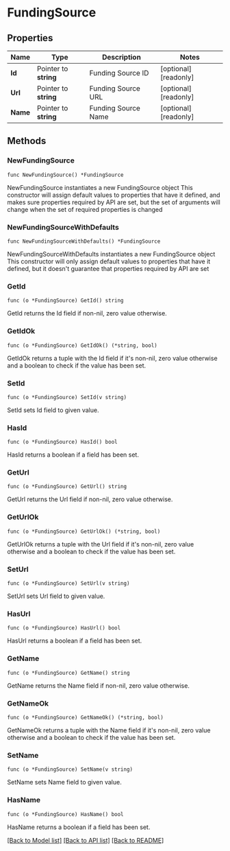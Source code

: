 # FundingSource

## Properties

Name | Type | Description | Notes
------------ | ------------- | ------------- | -------------
**Id** | Pointer to **string** | Funding Source ID | [optional] [readonly] 
**Url** | Pointer to **string** | Funding Source URL | [optional] [readonly] 
**Name** | Pointer to **string** | Funding Source Name | [optional] [readonly] 

## Methods

### NewFundingSource

`func NewFundingSource() *FundingSource`

NewFundingSource instantiates a new FundingSource object
This constructor will assign default values to properties that have it defined,
and makes sure properties required by API are set, but the set of arguments
will change when the set of required properties is changed

### NewFundingSourceWithDefaults

`func NewFundingSourceWithDefaults() *FundingSource`

NewFundingSourceWithDefaults instantiates a new FundingSource object
This constructor will only assign default values to properties that have it defined,
but it doesn't guarantee that properties required by API are set

### GetId

`func (o *FundingSource) GetId() string`

GetId returns the Id field if non-nil, zero value otherwise.

### GetIdOk

`func (o *FundingSource) GetIdOk() (*string, bool)`

GetIdOk returns a tuple with the Id field if it's non-nil, zero value otherwise
and a boolean to check if the value has been set.

### SetId

`func (o *FundingSource) SetId(v string)`

SetId sets Id field to given value.

### HasId

`func (o *FundingSource) HasId() bool`

HasId returns a boolean if a field has been set.

### GetUrl

`func (o *FundingSource) GetUrl() string`

GetUrl returns the Url field if non-nil, zero value otherwise.

### GetUrlOk

`func (o *FundingSource) GetUrlOk() (*string, bool)`

GetUrlOk returns a tuple with the Url field if it's non-nil, zero value otherwise
and a boolean to check if the value has been set.

### SetUrl

`func (o *FundingSource) SetUrl(v string)`

SetUrl sets Url field to given value.

### HasUrl

`func (o *FundingSource) HasUrl() bool`

HasUrl returns a boolean if a field has been set.

### GetName

`func (o *FundingSource) GetName() string`

GetName returns the Name field if non-nil, zero value otherwise.

### GetNameOk

`func (o *FundingSource) GetNameOk() (*string, bool)`

GetNameOk returns a tuple with the Name field if it's non-nil, zero value otherwise
and a boolean to check if the value has been set.

### SetName

`func (o *FundingSource) SetName(v string)`

SetName sets Name field to given value.

### HasName

`func (o *FundingSource) HasName() bool`

HasName returns a boolean if a field has been set.


[[Back to Model list]](../README.md#documentation-for-models) [[Back to API list]](../README.md#documentation-for-api-endpoints) [[Back to README]](../README.md)


